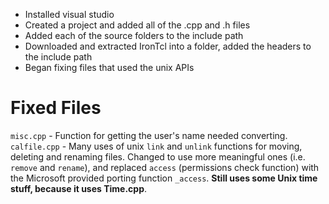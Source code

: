 - Installed visual studio
- Created a project and added all of the .cpp and .h files
- Added each of the source folders to the include path
- Downloaded and extracted IronTcl into a folder, added the headers to the include path
- Began fixing files that used the unix APIs

# Fixed Files
`misc.cpp` - Function for getting the user's name needed converting. 
`calfile.cpp` - Many uses of unix `link` and `unlink` functions for moving, deleting and renaming files. Changed to use more meaningful ones (i.e. `remove` and `rename`), and replaced `access` (permissions check function) with the Microsoft provided porting function `_access`. **Still uses some Unix time stuff, because it uses Time.cpp**.
